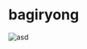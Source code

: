 # bagiryong

![asd](http://image.hankookilbo.com/i.aspx?Guid=5f5962508457411cb1882a0747acb9a0&Month=201603&size=640)

